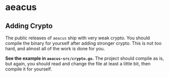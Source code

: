 # aeacus

## Adding Crypto

The public releases of `aeacus` ship with very weak crypto. You should compile the binary for yourself after adding stronger crypto. This is not too hard, and almost all of the work is done for you.

__See the example in `aeacus-src/crypto.go`.__ The project should compile as is, but again, you should read and change the file at least a little bit, then compile it for yourself.
